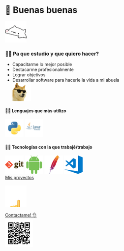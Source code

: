 <h1> 🤙 Buenas buenas  </h1>
<img height="70" width="70" margin= "10px" src="https://github.com/Denver-Devs/emojis/blob/master/the_goods/bongo-cat.gif" />
<h3>🧑‍🎓 Pa que estudio y que quiero hacer?</h3>
<ul>
  <li>Capacitarme lo mejor posible</li>
  <li>Destacarme profesionalmente</li>
  <li>Lograr objetivos</li>
  <li>Desarrollar software para hacerle la vida a mi abuela</li>
  <img height="60" width="60" src="https://github.com/Denver-Devs/emojis/blob/master/the_goods/cool-doge.gif"/>
</ul>
<h4>👨‍💻 Lenguajes que más utilizo </h4>

<div display="inline">
    <img height="60" width="60" margin= "10px" src="https://raw.githubusercontent.com/github/explore/80688e429a7d4ef2fca1e82350fe8e3517d3494d/topics/python/python.png" />
    <img height="60" width="60" src="https://raw.githubusercontent.com/github/explore/80688e429a7d4ef2fca1e82350fe8e3517d3494d/topics/java/java.png"/>
</div>
<h4>🧑‍💻 Tecnologías con la que trabajé/trabajo</h4>
<div display="inline">
    <img height="60" width="60" margin= "5px" src="https://raw.githubusercontent.com/github/explore/80688e429a7d4ef2fca1e82350fe8e3517d3494d/topics/git/git.png"/>
    <img height="60" width="60" margin= "10px" src="https://raw.githubusercontent.com/github/explore/80688e429a7d4ef2fca1e82350fe8e3517d3494d/topics/android/android.png"/>
    <img height="60" width="60" margin= "10px" src="https://raw.githubusercontent.com/github/explore/80688e429a7d4ef2fca1e82350fe8e3517d3494d/topics/maven/maven.png"/>
    <img height="60" width="60" margin= "10px" src="https://raw.githubusercontent.com/github/explore/80688e429a7d4ef2fca1e82350fe8e3517d3494d/topics/visual-studio-code/visual-studio-code.png"/>
  
</div>
<a href="https://github.com/alejovillores?tab=repositories">Mis proyectos</a><br>
<br>
<div display="inline"> </div>
<img height="70" width="70" margin= "10px" src="https://github.com/Denver-Devs/emojis/blob/master/the_goods/pointbounce.gif" />

<a href="mailto: alejovillores@gmail.com" >Contactame! 👌</a>
<br>
<img  height="90" width="90" src="https://raw.githubusercontent.com/alejovillores/alejovillores/master/qr.png">
